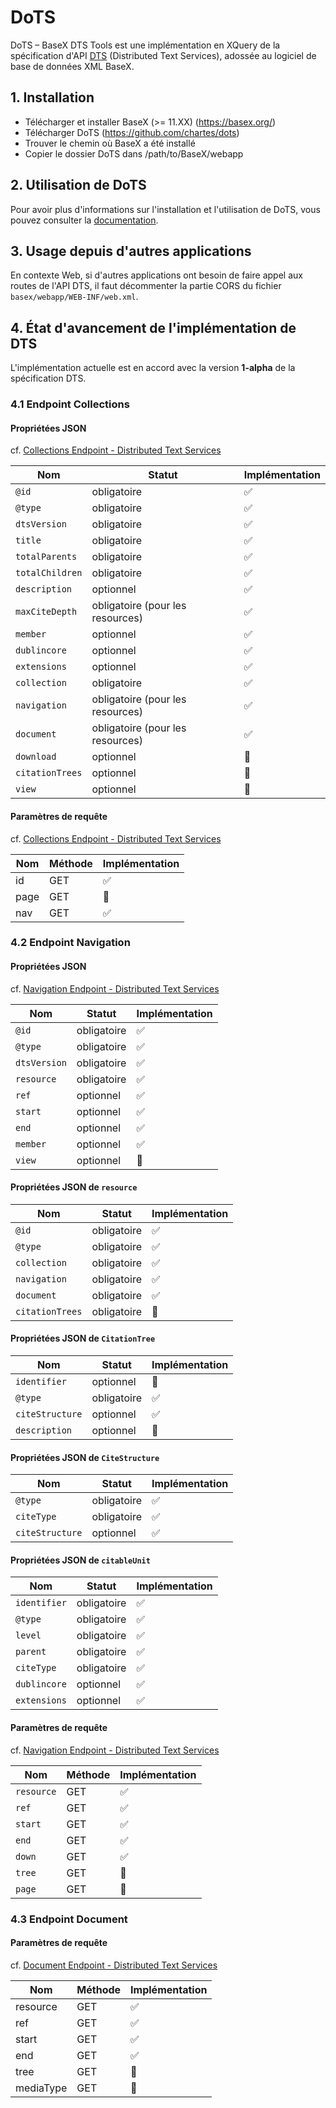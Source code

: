 # DoTS

DoTS – BaseX DTS Tools est une implémentation en XQuery de la spécification d'API <a href="https://chartes.github.io/dots_documentation/" target="_blank">DTS</a> (Distributed Text Services), adossée au logiciel de base de données XML BaseX.

## 1. Installation

- Télécharger et installer BaseX (>= 11.XX) (https://basex.org/)
- Télécharger DoTS (https://github.com/chartes/dots)
- Trouver le chemin où BaseX a été installé
- Copier le dossier DoTS dans /path/to/BaseX/webapp

## 2. Utilisation de DoTS

Pour avoir plus d'informations sur l'installation et l'utilisation de DoTS, vous pouvez consulter la <a href="https://chartes.github.io/dots_documentation/" target="_blank">documentation</a>.

## 3. Usage depuis d'autres applications

En contexte Web, si d'autres applications ont besoin de faire appel aux routes de l'API DTS, il faut décommenter la partie CORS du fichier `basex/webapp/WEB-INF/web.xml`.

## 4. État d'avancement de l'implémentation de DTS

L'implémentation actuelle est en accord avec la version **1-alpha** de la spécification DTS.

### 4.1 Endpoint Collections

#### Propriétées JSON

cf. [Collections Endpoint - Distributed Text Services](https://distributed-text-services.github.io/specifications/versions/unstable/#collection-endpoint)

| Nom             | Statut                           | Implémentation |
| --------------- | -------------------------------- | -------------- |
| `@id`           | obligatoire                      | ✅              |
| `@type`         | obligatoire                      | ✅              |
| `dtsVersion`    | obligatoire                      | ✅              |
| `title`         | obligatoire                      | ✅              |
| `totalParents`  | obligatoire                      | ✅              |
| `totalChildren` | obligatoire                      | ✅              |
| `description`   | optionnel                        | ✅              |
| `maxCiteDepth`  | obligatoire (pour les resources) | ✅              |
| `member`        | optionnel                        | ✅              |
| `dublincore`    | optionnel                        | ✅              |
| `extensions`    | optionnel                        | ✅              |
| `collection`    | obligatoire                      | ✅              |
| `navigation`    | obligatoire (pour les resources) | ✅              |
| `document`      | obligatoire (pour les resources) | ✅              |
| `download`      | optionnel                        | 🚧              |
| `citationTrees` | optionnel                        | 🚧              |
| `view`          | optionnel                        | 🚧              |

#### Paramètres de requête

cf. [Collections Endpoint - Distributed Text Services](https://distributed-text-services.github.io/specifications/versions/unstable/#uri-for-collection-endpoint-request)

| Nom  | Méthode | Implémentation |
| ---- | ------- | -------------- |
| id   | GET     | ✅             |
| page | GET     | 🚧             |
| nav  | GET     | ✅             |

### 4.2 Endpoint Navigation

#### Propriétées JSON

cf. [Navigation Endpoint - Distributed Text Services](https://distributed-text-services.github.io/specifications/versions/unstable/#navigation-endpoint)

| Nom            | Statut      | Implémentation  |
| -------------- | ----------- | --------------- |
| `@id`          | obligatoire | ✅              |
| `@type`        | obligatoire | ✅              |
| `dtsVersion`   | obligatoire | ✅              |
| `resource`     | obligatoire | ✅              |
| `ref`          | optionnel   | ✅              |
| `start`        | optionnel   | ✅              |
| `end`          | optionnel   | ✅              |
| `member`       | optionnel   | ✅              |
| `view`         | optionnel   | 🚧              |

#### Propriétées JSON de `resource`

| Nom            | Statut      | Implémentation  |
| -------------- | ----------- | --------------- |
| `@id`          | obligatoire | ✅              |
| `@type`        | obligatoire | ✅              |
| `collection`   | obligatoire | ✅              |
| `navigation`   | obligatoire | ✅              |
| `document`     | obligatoire | ✅              |
| `citationTrees`| obligatoire | 🔄              |

#### Propriétées JSON de `CitationTree`

| Nom            | Statut      | Implémentation  |
| -------------- | ----------- | --------------- |
| `identifier`   | optionnel   | 🚧              |
| `@type`        | obligatoire | ✅              |
| `citeStructure`| optionnel   | ✅              |
| `description`  | optionnel   | 🚧              |

#### Propriétées JSON de `CiteStructure`

| Nom            | Statut      | Implémentation  |
| -------------- | ----------- | --------------- |
| `@type`        | obligatoire | ✅              |
| `citeType`     | obligatoire | ✅              |
| `citeStructure`| optionnel   | ✅              |


#### Propriétées JSON de `citableUnit`

| Nom          | Statut      | Implémentation |
| ------------ | ----------- | -------------- |
| `identifier` | obligatoire | ✅             |
| `@type`      | obligatoire | ✅             |
| `level`      | obligatoire | ✅             |
| `parent`     | obligatoire | ✅             |
| `citeType`   | obligatoire | ✅             |
| `dublincore` | optionnel   | ✅             |
| `extensions` | optionnel   | ✅             |

#### Paramètres de requête

cf. [Navigation Endpoint - Distributed Text Services](https://distributed-text-services.github.io/specifications/versions/unstable/#uri-for-navigation-endpoint-requests)

| Nom     | Méthode | Implémentation |
| ------- | ------- | -------------- |
| `resource`| GET     | ✅             |
| `ref`     | GET     | ✅             |
| `start`   | GET     | ✅             |
| `end`     | GET     | ✅             |
| `down`    | GET     | ✅             |
| `tree`    | GET     | 🔄             |
| `page`    | GET     | 🚧             |

### 4.3 Endpoint Document

#### Paramètres de requête

cf. [Document Endpoint - Distributed Text Services](https://distributed-text-services.github.io/specifications/versions/unstable/#document-endpoint)

| Nom      | Méthode | Implémentation |
| ------   | ------- | -------------- |
| resource | GET     | ✅             |
| ref      | GET     | ✅             |
| start    | GET     | ✅             |
| end      | GET     | ✅             |
| tree     | GET     | 🔄             |
| mediaType| GET     | 🚧             |

